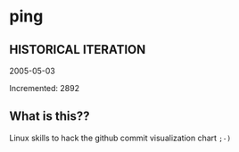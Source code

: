 # ping

## HISTORICAL ITERATION
2005-05-03

Incremented: 2892

## What is this?? 
Linux skills to hack the github commit visualization chart `;-)`
